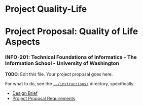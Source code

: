 # Project Quality-Life
# Project Proposal: Quality of Life Aspects
### INFO-201: Technical Foundations of Informatics - The Information School - University of Washington
**TODO**: Edit this file. Your project proposal goes here.

For what to do, see the [`../instructions/`](../instructions/) directory, specifically:

* [Design Brief](../instructions/project-design-brief.pdf)
* [Project Proposal Requirements](../instructions/p01-proposal-requirements.md)
